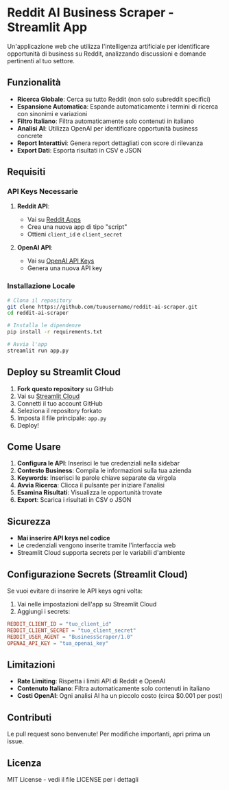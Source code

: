 # Reddit AI Business Scraper - Streamlit App

Un'applicazione web che utilizza l'intelligenza artificiale per identificare opportunità di business su Reddit, analizzando discussioni e domande pertinenti al tuo settore.

## Funzionalità

- **Ricerca Globale**: Cerca su tutto Reddit (non solo subreddit specifici)
- **Espansione Automatica**: Espande automaticamente i termini di ricerca con sinonimi e variazioni
- **Filtro Italiano**: Filtra automaticamente solo contenuti in italiano
- **Analisi AI**: Utilizza OpenAI per identificare opportunità business concrete
- **Report Interattivi**: Genera report dettagliati con score di rilevanza
- **Export Dati**: Esporta risultati in CSV e JSON

## Requisiti

### API Keys Necessarie

1. **Reddit API**:
   - Vai su [Reddit Apps](https://www.reddit.com/prefs/apps)
   - Crea una nuova app di tipo "script"
   - Ottieni `client_id` e `client_secret`

2. **OpenAI API**:
   - Vai su [OpenAI API Keys](https://platform.openai.com/api-keys)
   - Genera una nuova API key

### Installazione Locale

```bash
# Clona il repository
git clone https://github.com/tuousername/reddit-ai-scraper.git
cd reddit-ai-scraper

# Installa le dipendenze
pip install -r requirements.txt

# Avvia l'app
streamlit run app.py
```

## Deploy su Streamlit Cloud

1. **Fork questo repository** su GitHub
2. Vai su [Streamlit Cloud](https://streamlit.io/cloud)
3. Connetti il tuo account GitHub
4. Seleziona il repository forkato
5. Imposta il file principale: `app.py`
6. Deploy!

## Come Usare

1. **Configura le API**: Inserisci le tue credenziali nella sidebar
2. **Contesto Business**: Compila le informazioni sulla tua azienda
3. **Keywords**: Inserisci le parole chiave separate da virgola
4. **Avvia Ricerca**: Clicca il pulsante per iniziare l'analisi
5. **Esamina Risultati**: Visualizza le opportunità trovate
6. **Export**: Scarica i risultati in CSV o JSON

## Sicurezza

- **Mai inserire API keys nel codice**
- Le credenziali vengono inserite tramite l'interfaccia web
- Streamlit Cloud supporta secrets per le variabili d'ambiente

## Configurazione Secrets (Streamlit Cloud)

Se vuoi evitare di inserire le API keys ogni volta:

1. Vai nelle impostazioni dell'app su Streamlit Cloud
2. Aggiungi i secrets:

```toml
REDDIT_CLIENT_ID = "tuo_client_id"
REDDIT_CLIENT_SECRET = "tuo_client_secret"
REDDIT_USER_AGENT = "BusinessScraper/1.0"
OPENAI_API_KEY = "tua_openai_key"
```

## Limitazioni

- **Rate Limiting**: Rispetta i limiti API di Reddit e OpenAI
- **Contenuto Italiano**: Filtra automaticamente solo contenuti in italiano
- **Costi OpenAI**: Ogni analisi AI ha un piccolo costo (circa $0.001 per post)

## Contributi

Le pull request sono benvenute! Per modifiche importanti, apri prima un issue.

## Licenza

MIT License - vedi il file LICENSE per i dettagli
